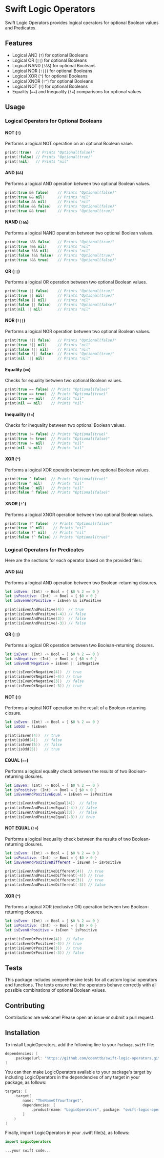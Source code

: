 # Swift Logic Operators

Swift Logic Operators provides logical operators for optional Boolean values and Predicates.

## Features

- Logical AND (`?`) for optional Booleans
- Logical OR (`||`) for optional Booleans
- Logical NAND (`!&&`) for optional Booleans
- Logical NOR (`!||`) for optional Booleans
- Logical XOR (`^`) for optional Booleans
- Logical XNOR (`!^`) for optional Booleans
- Logical NOT (`!`) for optional Booleans
- Equality (`==`) and Inequality (`!=`) comparisons for optional values

## Usage

### Logical Operators for Optional Booleans

#### NOT (`!`)

Performs a logical NOT operation on an optional Boolean value.

```swift
print(!true)  // Prints "Optional(false)"
print(!false) // Prints "Optional(true)"
print(!nil)   // Prints "nil"
```

#### AND (`&&`)

Performs a logical AND operation between two optional Boolean values.

```swift
print(true && false)    // Prints "Optional(false)"
print(true && nil)      // Prints "nil"
print(false && nil)     // Prints "nil"
print(false && false)   // Prints "Optional(false)"
print(true && true)     // Prints "Optional(true)"
```

#### NAND (`!&&`)

Performs a logical NAND operation between two optional Boolean values.

```swift
print(true !&& false)   // Prints "Optional(true)"
print(true !&& nil)     // Prints "nil"
print(false !&& nil)    // Prints "nil"
print(false !&& false)  // Prints "Optional(true)"
print(true !&& true)    // Prints "Optional(false)"
```

#### OR (`||`)

Performs a logical OR operation between two optional Boolean values.

```swift
print(true || false)    // Prints "Optional(true)"
print(true || nil)      // Prints "Optional(true)"
print(false || nil)     // Prints "nil"
print(false || false)   // Prints "Optional(false)"
print(nil || nil)       // Prints "nil"
```

#### NOR (`!||`)

Performs a logical NOR operation between two optional Boolean values.

```swift
print(true !|| false)   // Prints "Optional(false)"
print(true !|| nil)     // Prints "nil"
print(false !|| nil)    // Prints "nil"
print(false !|| false)  // Prints "Optional(true)"
print(nil !|| nil)      // Prints "nil"
```

#### Equality (`==`)

Checks for equality between two optional Boolean values.

```swift
print(true == false) // Prints "Optional(false)"
print(true == true)  // Prints "Optional(true)"
print(true == nil)   // Prints "nil"
print(nil == nil)    // Prints "nil"
```

#### Inequality (`!=`)

Checks for inequality between two optional Boolean values.

```swift
print(true != false) // Prints "Optional(true)"
print(true != true)  // Prints "Optional(false)"
print(true != nil)   // Prints "nil"
print(nil != nil)    // Prints "nil"
```

#### XOR (`^`)

Performs a logical XOR operation between two optional Boolean values.

```swift
print(true ^ false)  // Prints "Optional(true)"
print(true ^ nil)    // Prints "nil"
print(false ^ nil)   // Prints "nil"
print(false ^ false) // Prints "Optional(false)"
```

#### XNOR (`!^`)

Performs a logical XNOR operation between two optional Boolean values.

```swift
print(true !^ false)  // Prints "Optional(false)"
print(true !^ nil)    // Prints "nil"
print(false !^ nil)   // Prints "nil"
print(false !^ false) // Prints "Optional(true)"
```

### Logical Operators for Predicates

Here are the sections for each operator based on the provided files:

#### AND (`&&`)

Performs a logical AND operation between two Boolean-returning closures.

```swift
let isEven: (Int) -> Bool = { $0 % 2 == 0 }
let isPositive: (Int) -> Bool = { $0 > 0 }
let isEvenAndPositive = isEven && isPositive

print(isEvenAndPositive(4))  // true
print(isEvenAndPositive(-4)) // false
print(isEvenAndPositive(3))  // false
print(isEvenAndPositive(-3)) // false
```

#### OR (`||`)

Performs a logical OR operation between two Boolean-returning closures.

```swift
let isEven: (Int) -> Bool = { $0 % 2 == 0 }
let isNegative: (Int) -> Bool = { $0 < 0 }
let isEvenOrNegative = isEven || isNegative

print(isEvenOrNegative(4))  // true
print(isEvenOrNegative(-4)) // true
print(isEvenOrNegative(3))  // false
print(isEvenOrNegative(-3)) // true
```

#### NOT (`!`)

Performs a logical NOT operation on the result of a Boolean-returning closure.

```swift
let isEven: (Int) -> Bool = { $0 % 2 == 0 }
let isOdd = !isEven

print(isEven(4))  // true
print(isOdd(4))   // false
print(isEven(5))  // false
print(isOdd(5))   // true
```

#### EQUAL (`==`)

Performs a logical equality check between the results of two Boolean-returning closures.

```swift
let isEven: (Int) -> Bool = { $0 % 2 == 0 }
let isPositive: (Int) -> Bool = { $0 > 0 }
let isEvenAndPositiveEqual = isEven == isPositive

print(isEvenAndPositiveEqual(4))  // false
print(isEvenAndPositiveEqual(-4)) // false
print(isEvenAndPositiveEqual(3))  // false
print(isEvenAndPositiveEqual(-3)) // true
```

#### NOT EQUAL (`!=`)

Performs a logical inequality check between the results of two Boolean-returning closures.

```swift
let isEven: (Int) -> Bool = { $0 % 2 == 0 }
let isPositive: (Int) -> Bool = { $0 > 0 }
let isEvenAndPositiveDifferent = isEven != isPositive

print(isEvenAndPositiveDifferent(4))  // true
print(isEvenAndPositiveDifferent(-4)) // true
print(isEvenAndPositiveDifferent(3))  // true
print(isEvenAndPositiveDifferent(-3)) // false
```

#### XOR (`^`)

Performs a logical XOR (exclusive OR) operation between two Boolean-returning closures.

```swift
let isEven: (Int) -> Bool = { $0 % 2 == 0 }
let isPositive: (Int) -> Bool = { $0 > 0 }
let isEvenOrPositive = isEven ^ isPositive

print(isEvenOrPositive(4))  // false
print(isEvenOrPositive(-4)) // true
print(isEvenOrPositive(3))  // true
print(isEvenOrPositive(-3)) // false
```

## Tests

This package includes comprehensive tests for all custom logical operators and functions. The tests ensure that the operators behave correctly with all possible combinations of optional Boolean values.

## Contributing

Contributions are welcome! Please open an issue or submit a pull request.

## Installation

To install LogicOperators, add the following line to your `Package.swift` file:

```swift
dependencies: [
    .package(url: "https://github.com/coenttb/swift-logic-operators.git", from: "0.1.0")
]
```

You can then make LogicOperators available to your package's target by including LogicOperators in the dependencies of any target in your package, as follows:
```swift
targets: [
    .target(
        name: "TheNameOfYourTarget",
        dependencies: [
            .product(name: "LogicOperators", package: "swift-logic-operators")
        ]
    )
]
```

Finally, import LogicOperators in your .swift file(s), as follows:
```swift
import LogicOperators

...your swift code...
```
